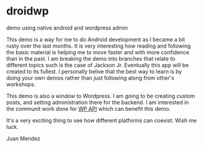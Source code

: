 # droidwp
demo using native android and wordpress admin

This demo is a way for me to do Android development as I became a bit rusty over the last months. 
It is very interesting how reading and following the basic material is helping me to move faster and with more
confidence than in the past. I am breaking the demo into branches that relate to different topics such is the case
of Jackson Jr. Eventually this app will be created to its fullest. I personally belive that the best way to learn
is by doing your own demos rather than just following along from other's workshops.

This demo is also a window to Wordpress. I am going to be creating custom posts, and setting administration there for the backend.
I am interested in the communit work done for <a href="http://wp-api.org/" target="_blank">WP API</a> which can benefit this demo.

It's a very exciting thing to see how different platforms can coexist. Wish me luck.

Juan Mendez
